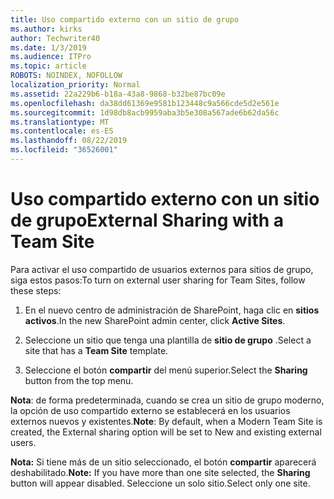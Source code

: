 ```yaml
---
title: Uso compartido externo con un sitio de grupo
ms.author: kirks
author: Techwriter40
ms.date: 1/3/2019
ms.audience: ITPro
ms.topic: article
ROBOTS: NOINDEX, NOFOLLOW
localization_priority: Normal
ms.assetid: 22a229b6-b18a-43a8-9868-b32be87bc09e
ms.openlocfilehash: da38dd61369e9581b123448c9a566cde5d2e561e
ms.sourcegitcommit: 1d98db8acb9959aba3b5e308a567ade6b62da56c
ms.translationtype: MT
ms.contentlocale: es-ES
ms.lasthandoff: 08/22/2019
ms.locfileid: "36526001"
---
```

# <a name="external-sharing-with-a-team-site"></a><span data-ttu-id="1835e-102">Uso compartido externo con un sitio de grupo</span><span class="sxs-lookup"><span data-stu-id="1835e-102">External Sharing with a Team Site</span></span>

<span data-ttu-id="1835e-103">Para activar el uso compartido de usuarios externos para sitios de grupo, siga estos pasos:</span><span class="sxs-lookup"><span data-stu-id="1835e-103">To turn on external user sharing for Team Sites, follow these steps:</span></span> 
  
1. <span data-ttu-id="1835e-104">En el nuevo centro de administración de SharePoint, haga clic en **sitios activos**.</span><span class="sxs-lookup"><span data-stu-id="1835e-104">In the new SharePoint admin center, click **Active Sites**.</span></span>
  
2. <span data-ttu-id="1835e-105">Seleccione un sitio que tenga una plantilla de **sitio de grupo** .</span><span class="sxs-lookup"><span data-stu-id="1835e-105">Select a site that has a **Team Site** template.</span></span> 
  
3. <span data-ttu-id="1835e-106">Seleccione el botón **compartir** del menú superior.</span><span class="sxs-lookup"><span data-stu-id="1835e-106">Select the **Sharing** button from the top menu.</span></span> 
  
 <span data-ttu-id="1835e-107">**Nota**: de forma predeterminada, cuando se crea un sitio de grupo moderno, la opción de uso compartido externo se establecerá en los usuarios externos nuevos y existentes.</span><span class="sxs-lookup"><span data-stu-id="1835e-107">**Note**: By default, when a Modern Team Site is created, the External sharing option will be set to New and existing external users.</span></span> 
  
 <span data-ttu-id="1835e-108">**Nota:** Si tiene más de un sitio seleccionado, el botón **compartir** aparecerá deshabilitado.</span><span class="sxs-lookup"><span data-stu-id="1835e-108">**Note:** If you have more than one site selected, the **Sharing** button will appear disabled.</span></span> <span data-ttu-id="1835e-109">Seleccione un solo sitio.</span><span class="sxs-lookup"><span data-stu-id="1835e-109">Select only one site.</span></span> 
  

